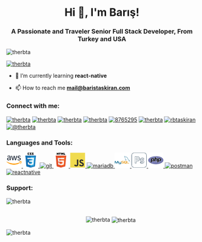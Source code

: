 <h1 align="center">Hi 👋, I'm Barış!</h1>
<h3 align="center">A Passionate and Traveler Senior Full Stack Developer, From Turkey and USA</h3>

<p align="left"> <img src="https://komarev.com/ghpvc/?username=therbta&label=Profile%20views&color=0e75b6&style=flat" alt="therbta" /> </p>

<p align="left"> <a href="https://twitter.com/therbta" target="blank"><img src="https://img.shields.io/twitter/follow/therbta?logo=twitter&style=for-the-badge" alt="therbta" /></a> </p>

- 🌱 I’m currently learning **react-native**

- 📫 How to reach me **mail@baristaskiran.com**

<h3 align="left">Connect with me:</h3>
<p align="left">
<a href="https://codepen.io/therbta" target="blank"><img align="center" src="https://cdn.jsdelivr.net/npm/simple-icons@3.0.1/icons/codepen.svg" alt="therbta" height="30" width="40" /></a>
<a href="https://dev.to/therbta" target="blank"><img align="center" src="https://cdn.jsdelivr.net/npm/simple-icons@3.0.1/icons/dev-dot-to.svg" alt="therbta" height="30" width="40" /></a>
<a href="https://twitter.com/therbta" target="blank"><img align="center" src="https://cdn.jsdelivr.net/npm/simple-icons@3.0.1/icons/twitter.svg" alt="therbta" height="30" width="40" /></a>
<a href="https://linkedin.com/in/therbta" target="blank"><img align="center" src="https://cdn.jsdelivr.net/npm/simple-icons@3.0.1/icons/linkedin.svg" alt="therbta" height="30" width="40" /></a>
<a href="https://stackoverflow.com/users/8765295" target="blank"><img align="center" src="https://cdn.jsdelivr.net/npm/simple-icons@3.0.1/icons/stackoverflow.svg" alt="8765295" height="30" width="40" /></a>
<a href="https://codesandbox.com/therbta" target="blank"><img align="center" src="https://cdn.jsdelivr.net/npm/simple-icons@3.0.1/icons/codesandbox.svg" alt="therbta" height="30" width="40" /></a>
<a href="https://instagram.com/rbtaskiran" target="blank"><img align="center" src="https://cdn.jsdelivr.net/npm/simple-icons@3.0.1/icons/instagram.svg" alt="rbtaskiran" height="30" width="40" /></a>
<a href="https://medium.com/@therbta" target="blank"><img align="center" src="https://cdn.jsdelivr.net/npm/simple-icons@3.0.1/icons/medium.svg" alt="@therbta" height="30" width="40" /></a>
</p>

<h3 align="left">Languages and Tools:</h3>
<p align="left"> <a href="https://aws.amazon.com" target="_blank"> <img src="https://raw.githubusercontent.com/devicons/devicon/master/icons/amazonwebservices/amazonwebservices-original-wordmark.svg" alt="aws" width="40" height="40"/> </a> <a href="https://www.w3schools.com/css/" target="_blank"> <img src="https://raw.githubusercontent.com/devicons/devicon/master/icons/css3/css3-original-wordmark.svg" alt="css3" width="40" height="40"/> </a> <a href="https://git-scm.com/" target="_blank"> <img src="https://www.vectorlogo.zone/logos/git-scm/git-scm-icon.svg" alt="git" width="40" height="40"/> </a> <a href="https://www.w3.org/html/" target="_blank"> <img src="https://raw.githubusercontent.com/devicons/devicon/master/icons/html5/html5-original-wordmark.svg" alt="html5" width="40" height="40"/> </a> <a href="https://developer.mozilla.org/en-US/docs/Web/JavaScript" target="_blank"> <img src="https://raw.githubusercontent.com/devicons/devicon/master/icons/javascript/javascript-original.svg" alt="javascript" width="40" height="40"/> </a> <a href="https://mariadb.org/" target="_blank"> <img src="https://www.vectorlogo.zone/logos/mariadb/mariadb-icon.svg" alt="mariadb" width="40" height="40"/> </a> <a href="https://www.mysql.com/" target="_blank"> <img src="https://raw.githubusercontent.com/devicons/devicon/master/icons/mysql/mysql-original-wordmark.svg" alt="mysql" width="40" height="40"/> </a> <a href="https://www.photoshop.com/en" target="_blank"> <img src="https://raw.githubusercontent.com/devicons/devicon/master/icons/photoshop/photoshop-line.svg" alt="photoshop" width="40" height="40"/> </a> <a href="https://www.php.net" target="_blank"> <img src="https://raw.githubusercontent.com/devicons/devicon/master/icons/php/php-original.svg" alt="php" width="40" height="40"/> </a> <a href="https://postman.com" target="_blank"> <img src="https://www.vectorlogo.zone/logos/getpostman/getpostman-icon.svg" alt="postman" width="40" height="40"/> </a> <a href="https://reactnative.dev/" target="_blank"> <img src="https://reactnative.dev/img/header_logo.svg" alt="reactnative" width="40" height="40"/> </a> </p>

<h3 align="left">Support:</h3>
<p><a href="https://www.buymeacoffee.com/therbta"> <img align="left" src="https://cdn.buymeacoffee.com/buttons/v2/default-yellow.png" height="50" width="210" alt="therbta" /></a></p><br><br>

<p><img align="left" src="https://github-readme-stats.vercel.app/api/top-langs?username=therbta&show_icons=true&locale=en&layout=compact" alt="therbta" /></p>

<p>&nbsp;<img align="center" src="https://github-readme-stats.vercel.app/api?username=therbta&show_icons=true&locale=en" alt="therbta" /></p>

<p><img align="center" src="https://github-readme-streak-stats.herokuapp.com/?user=therbta&" alt="therbta" /></p>
